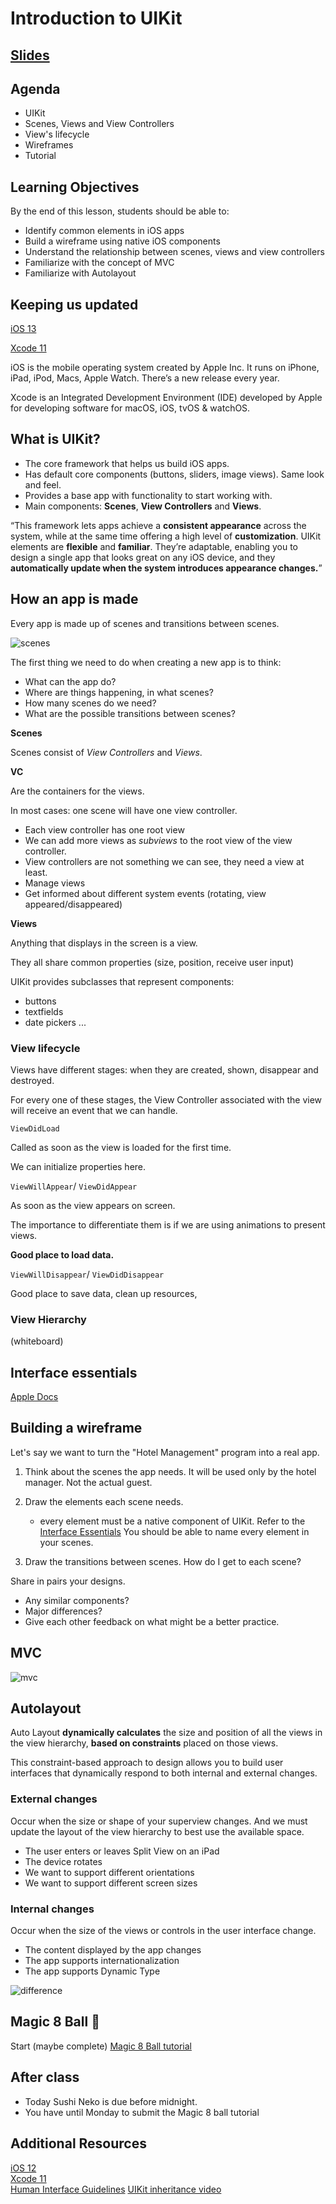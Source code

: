 <!-- Run this slideshow via the following command: -->
<!-- reveal-md README.md -w -->


<!-- .slide: class="header" -->
# Introduction to UIKit

## [Slides](https://make-school-courses.github.io/MOB-1.1-Introduction-to-Swift/Slides/11-Intro-to-UIKit/README.html ':ignore')

<!-- > -->

## Agenda

- UIKit
- Scenes, Views and View Controllers
- View's lifecycle
- Wireframes
- Tutorial

<!-- > -->

## Learning Objectives

By the end of this lesson, students should be able to:

- Identify common elements in iOS apps
- Build a wireframe using native iOS components
- Understand the relationship between scenes, views and view controllers
- Familiarize with the concept of MVC
- Familiarize with Autolayout

<!-- > -->

## Keeping us updated


[iOS 13](https://www.apple.com/ios/ios-13/)

[Xcode 11](https://developer.apple.com/xcode/)

<aside class="notes">
iOS is the mobile operating system created by Apple Inc. It runs on iPhone, iPad, iPod, Macs, Apple Watch. There’s a new release every year.

Xcode is an Integrated Development Environment (IDE) developed by Apple for developing software for macOS, iOS, tvOS & watchOS.
</aside>

<!-- > -->

## What is UIKit?

- The core framework that helps us build iOS apps.
- Has default core components (buttons, sliders, image views). Same look and feel.
- Provides a base app with functionality to start working with.
- Main components: **Scenes**, **View Controllers** and **Views**.

<!-- v -->

“This framework lets apps achieve a **consistent appearance** across the system, while at the same time offering a high level of **customization**. UIKit elements are **flexible** and **familiar**. They’re adaptable, enabling you to design a single app that looks great on any iOS device, and they **automatically update when the system introduces appearance changes.**”

<!-- > -->

## How an app is made
Every app is made up of scenes and transitions between scenes.

![scenes](assets/scenes.png)

<!-- v -->

The first thing we need to do when creating a new app is to think:

- What can the app do?
- Where are things happening, in what scenes?
- How many scenes do we need?
- What are the possible transitions between scenes?

<!-- > -->

**Scenes**

Scenes consist of *View Controllers* and *Views*.

<!-- > -->

**VC**

Are the containers for the views.

In most cases: one scene will have one view controller.

- Each view controller has one root view
- We can add more views as *subviews* to the root view of the view controller.
- View controllers are not something we can see, they need a view at least.
- Manage views
- Get informed about different system events (rotating, view appeared/disappeared)

<!-- > -->

**Views**

Anything that displays in the screen is a view.

They all share common properties (size, position, receive user input)

UIKit provides subclasses that represent components:
  - buttons
  - textfields
  - date pickers ...

<!-- v -->

### View lifecycle

Views have different stages: when they are created, shown, disappear and destroyed.

For every one of these stages, the View Controller associated with the view will receive an event that we can handle.

<!-- v -->

`ViewDidLoad`

Called as soon as the view is loaded for the first time.

We can initialize properties here.

<!-- v -->

`ViewWillAppear`/ `ViewDidAppear`

As soon as the view appears on screen.

The importance to differentiate them is if we are using animations to present views.

**Good place to load data.**

<!-- v -->

`ViewWillDisappear`/ `ViewDidDisappear`

Good place to save data, clean up resources,

<!-- v -->

### View Hierarchy

(whiteboard)

<!-- > -->

## Interface essentials

[Apple Docs](https://developer.apple.com/design/human-interface-guidelines/ios/overview/interface-essentials/)

<!-- > -->

## Building a wireframe

Let's say we want to turn the "Hotel Management" program into a real app.

1. Think about the scenes the app needs. It will be used only by the hotel manager. Not the actual guest.

2. Draw the elements each scene needs.
    - every element must be a native component of UIKit. Refer to the [Interface Essentials](https://developer.apple.com/design/human-interface-guidelines/ios/overview/interface-essentials/) You should be able to name every element in your scenes.

3. Draw the transitions between scenes. How do I get to each scene?

<!-- v -->

Share in pairs your designs.

- Any similar components?
- Major differences?
- Give each other feedback on what might be a better practice.

<!-- v -->

## MVC

![mvc](assets/mvc.png)

<!-- > -->

## Autolayout

Auto Layout **dynamically calculates** the size and position of all the views in the view hierarchy, **based on constraints** placed on those views.

This constraint-based approach to design allows you to build user interfaces that dynamically respond to both internal and external changes.

<!-- v -->

### External changes
Occur when the size or shape of your superview changes. And we must update the layout of the view hierarchy to best use the available space.

- The user enters or leaves Split View on an iPad
- The device rotates
- We want to support different orientations
- We want to support different screen sizes

<!-- v -->

### Internal changes

Occur when the size of the views or controls in the user interface change.

- The content displayed by the app changes
- The app supports internationalization
- The app supports Dynamic Type

<!-- v -->

![difference](assets/framevsconstraint.png)

<!-- v -->

## Magic 8 Ball 🎱

Start (maybe complete) [Magic 8 Ball tutorial](https://www.makeschool.com/academy/track/learn-how-to-build-apps--magic-8-ball)

<!-- > -->

## After class

- Today Sushi Neko is due before midnight.
- You have until Monday to submit the Magic 8 ball tutorial

<!-- v -->

## Additional Resources

[iOS 12](https://www.apple.com/ios/ios-13/)<br>
[Xcode 11](https://developer.apple.com/xcode/)<br>
[Human Interface Guidelines](https://developer.apple.com/design/human-interface-guidelines/ios/overview/interface-essentials/)
[UIKit inheritance video](https://www.youtube.com/watch?v=DFsENma-PAk)

